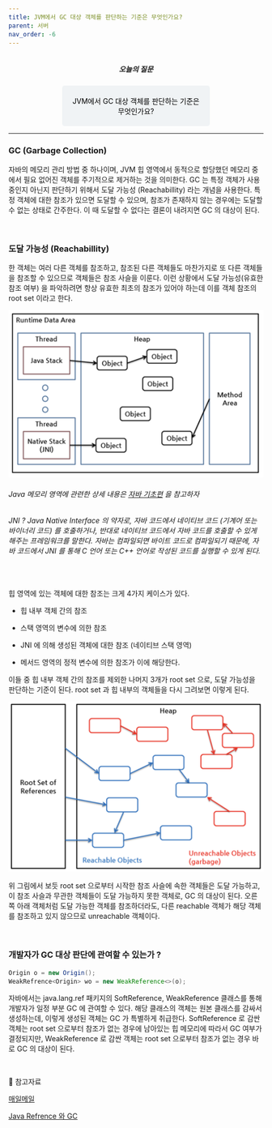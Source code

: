 ```yaml
---
title: JVM에서 GC 대상 객체를 판단하는 기준은 무엇인가요?
parent: 서버
nav_order: -6
---
```


<div style="text-align: center; display: flex;
    flex-direction: column;
    align-items: center;">
    <h5>오늘의 질문</h5>
    <div style="color: black; background-color: #F0F3F5; border-radius: 5px; width: 50%; padding: 20px;">
    JVM에서 GC 대상 객체를 판단하는 기준은 무엇인가요?
    </div>
</div>

---

<!-- ### ✏️ 나의 답변

``` markdown
더이상 쓰이지 않을 객체를 GC 대상으로 판단하겠지...?
문자열 객체 String의 경우 불변객체이기 때문에 String 변수를 다른 문자열로 변경하는 경우 기존 문자열은 다시 사용되지 않을 것이므로 GC 대상이 될 것이다.
```

<br> -->

### GC (Garbage Collection)

자바의 메모리 관리 방법 중 하나이며, JVM 힙 영역에서 동적으로 할당했던 메모리 중에서 필요 없어진 객체를 주기적으로 제거하는 것을 의미한다. GC 는 특정 객체가 사용 중인지 아닌지 판단하기 위해서 도달 가능성 (Reachabillity) 라는 개념을 사용한다. 특정 객체에 대한 참조가 있으면 도달할 수 있으며, 참조가 존재하지 않는 경우에는 도달할 수 없는 상태로 간주한다. 이 때 도달할 수 없다는 결론이 내려지면 GC 의 대상이 된다.

<br>

### 도달 가능성 (Reachabillity)

한 객체는 여러 다른 객체를 참조하고, 참조된 다른 객체들도 마찬가지로 또 다른 객체들을 참조할 수 있으므로 객체들은 참조 사슬을 이룬다. 이런 상황에서 도달 가능성(유효한 참조 여부) 을 파악하려면 항상 유효한 최초의 참조가 있어야 하는데 이를 객체 참조의 root set 이라고 한다.

<img src="/assets/images/pages/cs/maeil-mail/server/스크린샷 2025-02-06 오전 10.45.35.png">

###### Java 메모리 영역에 관련한 상세 내용은 [자바 기초편](https://ghkdusghd.github.io/docs/CS/Java/%EA%B8%B0%EC%B4%88/2024-12-26-java/) 을 참고하자

###### JNI ? Java Native Interface 의 약자로, 자바 코드에서 네이티브 코드 (기계어 또는 바이너리 코드) 를 호출하거나, 반대로 네이티브 코드에서 자바 코드를 호출할 수 있게 해주는 프레임워크를 말한다. 자바는 컴파일되면 바이트 코드로 컴파일되기 때문에, 자바 코드에서 JNI 를 통해 C 언어 또는 C++ 언어로 작성된 코드를 실행할 수 있게 된다.

<br>

힙 영역에 있는 객체에 대한 참조는 크게 4가지 케이스가 있다. 

- 힙 내부 객체 간의 참조

- 스택 영역의 변수에 의한 참조

- JNI 에 의해 생성된 객체에 대한 참조 (네이티브 스택 영역)

- 메서드 영역의 정적 변수에 의한 참조가 이에 해당한다.

이들 중 힙 내부 객체 간의 참조를 제외한 나머지 3개가 root set 으로, 도달 가능성을 판단하는 기준이 된다. root set 과 힙 내부의 객체들을 다시 그려보면 이렇게 된다.

<img src="/assets/images/pages/cs/maeil-mail/server/스크린샷 2025-02-06 오전 10.48.13.png">

위 그림에서 보듯 root set 으로부터 시작한 참조 사슬에 속한 객체들은 도달 가능하고, 이 참조 사슬과 무관한 객체들이 도달 가능하지 못한 객체로, GC 의 대상이 된다. 오른쪽 아래 객체처럼 도달 가능한 객체를 참조하더라도, 다른 reachable 객체가 해당 객체를 참조하고 있지 않으므로 unreachable 객체이다.

<br>

### 개발자가 GC 대상 판단에 관여할 수 있는가 ?

``` java
Origin o = new Origin();
WeakRefrence<Origin> wo = new WeakReference<>(o);
```

자바에서는 java.lang.ref 패키지의 SoftReference, WeakReference 클래스를 통해 개발자가 일정 부분 GC 에 관여할 수 있다. 해당 클래스의 객체는 원본 클래스를 감싸서 생성하는데, 이렇게 생성된 객체는 GC 가 특별하게 취급한다. SoftReference 로 감싼 객체는 root set 으로부터 참조가 없는 경우에 남아있는 힙 메모리에 따라서 GC 여부가 결정되지만, WeakReference 로 감싼 객체는 root set 으로부터 참조가 없는 경우 바로 GC 의 대상이 된다.

<br>

🔖 참고자료

[매일메일](https://www.maeil-mail.kr/question/155)

[Java Refrence 와 GC](https://d2.naver.com/helloworld/329631)